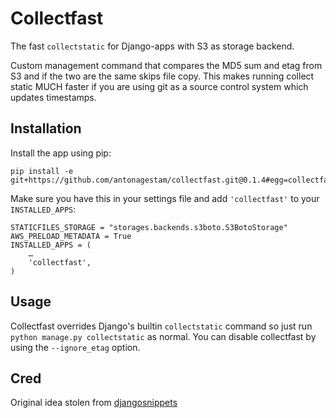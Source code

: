 Collectfast
===========

The fast `collectstatic` for Django-apps with S3 as storage backend.

Custom management command that compares the MD5 sum and etag from S3 and if the
two are the same skips file copy. This makes running collect static MUCH faster
if you are using git as a source control system which updates timestamps.

Installation
------------

Install the app using pip:

    pip install -e git+https://github.com/antonagestam/collectfast.git@0.1.4#egg=collectfast

Make sure you have this in your settings file and add `'collectfast'` to
your `INSTALLED_APPS`:

    STATICFILES_STORAGE = "storages.backends.s3boto.S3BotoStorage"
    AWS_PRELOAD_METADATA = True
    INSTALLED_APPS = (
        …
        'collectfast',
    )

Usage
-----

Collectfast overrides Django's builtin `collectstatic` command so just run
`python manage.py collectstatic` as normal. You can disable collectfast
by using the `--ignore_etag` option.

Cred
----

Original idea stolen from [djangosnippets](http://djangosnippets.org/snippets/2889/)
